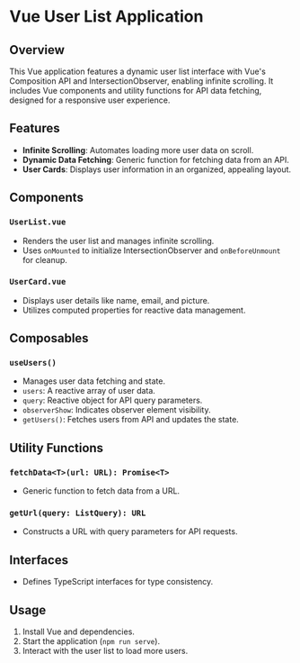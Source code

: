 # Vue User List Application

## Overview

This Vue application features a dynamic user list interface with Vue's Composition API and IntersectionObserver, enabling infinite scrolling. It includes Vue components and utility functions for API data fetching, designed for a responsive user experience.

## Features

- **Infinite Scrolling**: Automates loading more user data on scroll.
- **Dynamic Data Fetching**: Generic function for fetching data from an API.
- **User Cards**: Displays user information in an organized, appealing layout.

## Components

### `UserList.vue`
- Renders the user list and manages infinite scrolling.
- Uses `onMounted` to initialize IntersectionObserver and `onBeforeUnmount` for cleanup.

### `UserCard.vue`
- Displays user details like name, email, and picture.
- Utilizes computed properties for reactive data management.

## Composables

### `useUsers()`
- Manages user data fetching and state.
- `users`: A reactive array of user data.
- `query`: Reactive object for API query parameters.
- `observerShow`: Indicates observer element visibility.
- `getUsers()`: Fetches users from API and updates the state.

## Utility Functions

### `fetchData<T>(url: URL): Promise<T>`
- Generic function to fetch data from a URL.

### `getUrl(query: ListQuery): URL`
- Constructs a URL with query parameters for API requests.

## Interfaces

- Defines TypeScript interfaces for type consistency.

## Usage

1. Install Vue and dependencies.
2. Start the application (`npm run serve`).
3. Interact with the user list to load more users.

